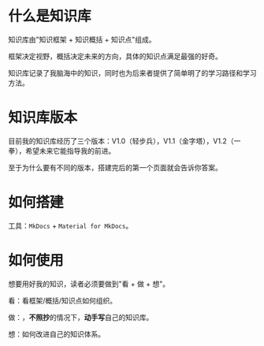 # 什么是知识库

知识库由"知识框架 + 知识概括 + 知识点"组成。

框架决定视野，概括决定未来的方向，具体的知识点满足最强的好奇。

知识库记录了我脑海中的知识，同时也为后来者提供了简单明了的学习路径和学习方法。

# 知识库版本

目前我的知识库经历了三个版本：V1.0（轻步兵），V1.1（金字塔），V1.2（一拳），希望未来它能指导我的前进。

至于为什么要有不同的版本，搭建完后的第一个页面就会告诉你答案。

# 如何搭建

工具：`MkDocs` + `Material for MkDocs`。

# 如何使用

想要用好我的知识，读者必须要做到"看 + 做 + 想"。

看：看框架/概括/知识点如何组织。

做：，**不照抄**的情况下，**动手写**自己的知识库。

想：如何改进自己的知识体系。
